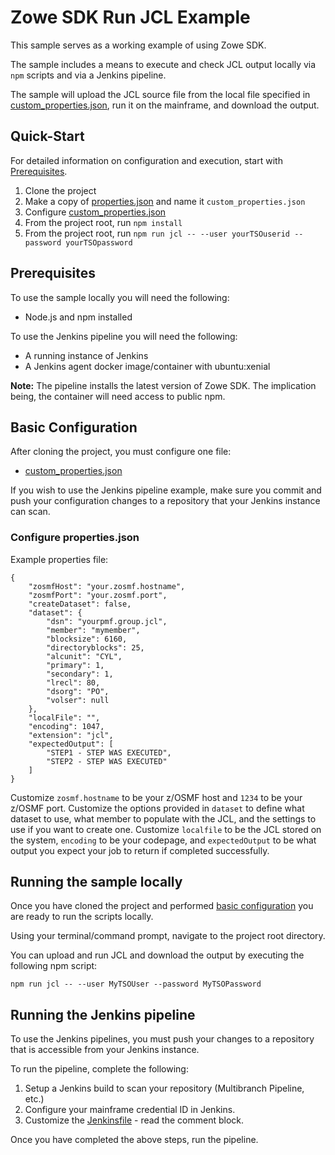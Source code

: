 # Zowe SDK Run JCL Example
This sample serves as a working example of using Zowe SDK.

The sample includes a means to execute and check JCL output locally via `npm` scripts and via a Jenkins pipeline.

The sample will upload the JCL source file from the local file specified in [custom_properties.json](./custom_properties.json), run it on the mainframe, and download the output.

## Quick-Start
For detailed information on configuration and execution, start with [Prerequisites](#Prerequisites).

1. Clone the project
2. Make a copy of [properties.json](./properties.json) and name it `custom_properties.json`
3. Configure [custom_properties.json](./custom_properties.json)
4. From the project root, run `npm install`
5. From the project root, run `npm run jcl -- --user yourTSOuserid --password yourTSOpassword`

## Prerequisites
To use the sample locally you will need the following:
- Node.js and npm installed

To use the Jenkins pipeline you will need the following:
- A running instance of Jenkins 
- A Jenkins agent docker image/container with ubuntu:xenial 

**Note:** The pipeline installs the latest version of Zowe SDK. The implication being, the container will need access to public npm.

## Basic Configuration
After cloning the project, you must configure one file:
- [custom_properties.json](./custom_properties.json)

If you wish to use the Jenkins pipeline example, make sure you commit and push your configuration changes to a repository that your Jenkins instance can scan.

### Configure properties.json
Example properties file:
```
{
    "zosmfHost": "your.zosmf.hostname",
    "zosmfPort": "your.zosmf.port",
    "createDataset": false,
    "dataset": {
        "dsn": "yourpmf.group.jcl",
        "member": "mymember",
        "blocksize": 6160,
        "directoryblocks": 25,
        "alcunit": "CYL",
        "primary": 1,
        "secondary": 1,
        "lrecl": 80,
        "dsorg": "PO",
        "volser": null
    },
    "localFile": "",
    "encoding": 1047,
    "extension": "jcl",
    "expectedOutput": [
        "STEP1 - STEP WAS EXECUTED",
        "STEP2 - STEP WAS EXECUTED"
    ]
}
```

Customize `zosmf.hostname` to be your z/OSMF host and `1234` to be your z/OSMF port. Customize the options provided in `dataset` to define what dataset to use, what member to populate with the JCL, and the settings to use if you want to create one. Customize `localfile` to be the JCL stored on the system, `encoding` to be your codepage, and `expectedOutput` to be what output you expect your job to return if completed successfully.

## Running the sample locally
Once you have cloned the project and performed [basic configuration](#Basic-Configuration) you are ready to run the scripts locally.

Using your terminal/command prompt, navigate to the project root directory.

You can upload and run JCL and download the output by executing the following npm script:
```
npm run jcl -- --user MyTSOUser --password MyTSOPassword
```

## Running the Jenkins pipeline
To use the Jenkins pipelines, you must push your changes to a repository that is accessible from your Jenkins instance.

To run the pipeline, complete the following:
1. Setup a Jenkins build to scan your repository (Multibranch Pipeline, etc.)
2. Configure your mainframe credential ID in Jenkins.
3. Customize the [Jenkinsfile](./Jenkinsfile) - read the comment block.

Once you have completed the above steps, run the pipeline.